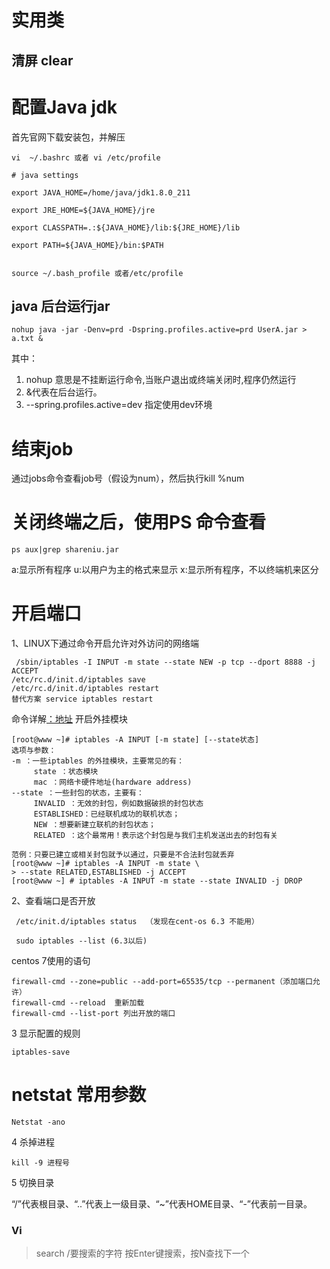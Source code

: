 # 实用类
## 清屏 clear

# 配置Java jdk
首先官网下载安装包，并解压
```
vi  ~/.bashrc 或者 vi /etc/profile

# java settings

export JAVA_HOME=/home/java/jdk1.8.0_211

export JRE_HOME=${JAVA_HOME}/jre

export CLASSPATH=.:${JAVA_HOME}/lib:${JRE_HOME}/lib

export PATH=${JAVA_HOME}/bin:$PATH


source ~/.bash_profile 或者/etc/profile

```

## java 后台运行jar

```
nohup java -jar -Denv=prd -Dspring.profiles.active=prd UserA.jar > a.txt &

```
其中：
 1. nohup 意思是不挂断运行命令,当账户退出或终端关闭时,程序仍然运行
2. &代表在后台运行。
3. --spring.profiles.active=dev 指定使用dev环境

# 结束job
通过jobs命令查看job号（假设为num），然后执行kill %num

# 关闭终端之后，使用PS 命令查看

```
ps aux|grep shareniu.jar

```
 a:显示所有程序 
 u:以用户为主的格式来显示 
 x:显示所有程序，不以终端机来区分

# 开启端口
1、LINUX下通过命令开启允许对外访问的网络端

```
 /sbin/iptables -I INPUT -m state --state NEW -p tcp --dport 8888 -j ACCEPT 
/etc/rc.d/init.d/iptables save 
/etc/rc.d/init.d/iptables restart
替代方案 service iptables restart

```
命令详解[：地址](http://linux.vbird.org/linux_server/0250simple_firewall.php#netfilter_syntax)
开启外挂模块


```
[root@www ~]# iptables -A INPUT [-m state] [--state状态] 
选项与参数：
-m ：一些iptables 的外挂模块，主要常见的有：
     state ：状态模块
     mac ：网络卡硬件地址(hardware address)
--state ：一些封包的状态，主要有：
     INVALID ：无效的封包，例如数据破损的封包状态
     ESTABLISHED：已经联机成功的联机状态；
     NEW ：想要新建立联机的封包状态；
     RELATED ：这个最常用！表示这个封包是与我们主机发送出去的封包有关

范例：只要已建立或相关封包就予以通过，只要是不合法封包就丢弃 
[root@www ~]# iptables -A INPUT -m state \ 
> --state RELATED,ESTABLISHED -j ACCEPT 
[root@www ~] # iptables -A INPUT -m state --state INVALID -j DROP
```



2、查看端口是否开放 

```
 /etc/init.d/iptables status  （发现在cent-os 6.3 不能用）
 
 sudo iptables --list (6.3以后)

```

centos 7使用的语句
```
firewall-cmd --zone=public --add-port=65535/tcp --permanent（添加端口允许）
firewall-cmd --reload  重新加载
firewall-cmd --list-port 列出开放的端口
```


3 显示配置的规则

```
iptables-save
```
# netstat 常用参数

```
Netstat -ano
```

4 杀掉进程

```
kill -9 进程号

```

5 切换目录

“/”代表根目录、“..”代表上一级目录、“~”代表HOME目录、“-”代表前一目录。

### Vi

> search  /要搜索的字符
> 按Enter键搜索，按N查找下一个